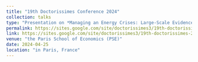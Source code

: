 ```yaml
---
title: "19th Doctorissimes Conference 2024"
collection: talks
type: "Presentation on *Managing an Energy Crises: Large-Scale Evidence of Residential Natural Gas Savings Through Financial Rewards*"
permalink: https://sites.google.com/site/doctorissimes3/19th-doctorissimes-2024
link: https://sites.google.com/site/doctorissimes3/19th-doctorissimes-2024
venue: "the Paris School of Economics (PSE)"
date: 2024-04-25
location: "in Paris, France"
---
```

